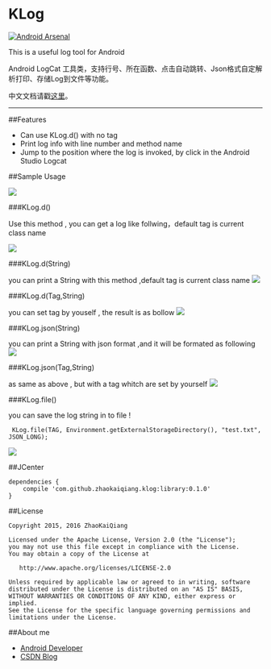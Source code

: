 # KLog

[![Android Arsenal](https://img.shields.io/badge/Android%20Arsenal-ZhaoKaiQiang-green.svg?style=true)](https://android-arsenal.com/details/1/2782)

This is a useful log tool for Android 

Android LogCat 工具类，支持行号、所在函数、点击自动跳转、Json格式自定解析打印、存储Log到文件等功能。

中文文档请戳[这里](http://blog.csdn.net/zhaokaiqiang1992/article/details/49837627)。

---

##Features

- Can use KLog.d() with no tag
- Print log info with line number and method name
- Jump to the position where the log is invoked, by click in the Android Studio Logcat

##Sample Usage

![](https://github.com/ZhaoKaiQiang/KLog/blob/master/image/demo.gif)

###KLog.d()

Use this method , you can get a log like follwing，default tag is current class name

![](http://i13.tietuku.com/6eac96ebfbea82cb.png)

###KLog.d(String)

you can print a String with this method ,default tag is current class name
![](http://i13.tietuku.com/95871d0388a27777.png)

###KLog.d(Tag,String)

you can set tag by youself , the result is as bollow 
![](http://i13.tietuku.com/f0286fa45f975346.png)

###KLog.json(String)

you can print a String with json format ,and it will be formated as following
![](http://i13.tietuku.com/767fa81ad27c8f9f.png)

###KLog.json(Tag,String)

as same as above , but with a tag whitch are set by yourself
![](http://i13.tietuku.com/bc9714547a4f50fe.png)

###KLog.file()

you can save the log string in to file !

```
 KLog.file(TAG, Environment.getExternalStorageDirectory(), "test.txt", JSON_LONG);
```

![](http://i5.tietuku.com/91a14048978c91c1.png)

##JCenter

```
dependencies {
    compile 'com.github.zhaokaiqiang.klog:library:0.1.0'
}
```

##License

```
Copyright 2015, 2016 ZhaoKaiQiang

Licensed under the Apache License, Version 2.0 (the "License");
you may not use this file except in compliance with the License.
You may obtain a copy of the License at

   http://www.apache.org/licenses/LICENSE-2.0

Unless required by applicable law or agreed to in writing, software
distributed under the License is distributed on an "AS IS" BASIS,
WITHOUT WARRANTIES OR CONDITIONS OF ANY KIND, either express or implied.
See the License for the specific language governing permissions and
limitations under the License.
```

##About me
- [Android Developer](http://weibo.com/zhaokaiqiang1992)
- [CSDN Blog](http://blog.csdn.net/zhaokaiqiang1992)